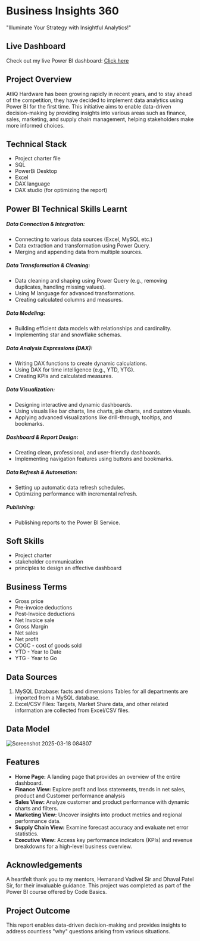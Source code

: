 # Business Insights 360

"Illuminate Your Strategy with Insightful Analytics!"

## Live Dashboard

Check out my live Power BI dashboard: [Click here](https://app.powerbi.com/groups/me/reports/9f6c3200-7be6-4e68-b115-7fefe4d2e5f4/67cbc3931457ae7ce1da?experience=power-bi)

## Project Overview

AtliQ Hardware has been growing rapidly in recent years, and to stay ahead of the competition, they have decided to implement data analytics using Power BI for the first time. This initiative aims to enable data-driven decision-making by providing insights into various areas such as finance, sales, marketing, and supply chain management, helping stakeholders make more informed choices.


## Technical Stack
* Project charter file 
* SQL 
* PowerBi Desktop 
* Excel 
* DAX language 
* DAX studio (for optimizing the report) 

## Power BI Technical Skills Learnt 

##### Data Connection & Integration:

* Connecting to various data sources (Excel, MySQL etc.) 
* Data extraction and transformation using Power Query. 
* Merging and appending data from multiple sources. 

##### Data Transformation & Cleaning:

* Data cleaning and shaping using Power Query (e.g., removing duplicates, handling missing values). 
* Using M language for advanced transformations. 
* Creating calculated columns and measures. 

##### Data Modeling:

* Building efficient data models with relationships and cardinality.
* Implementing star and snowflake schemas.

##### Data Analysis Expressions (DAX):
* Writing DAX functions to create dynamic calculations. 
* Using DAX for time intelligence (e.g., YTD, YTG).
* Creating KPIs and calculated measures.

##### Data Visualization:
* Designing interactive and dynamic dashboards.
* Using visuals like bar charts, line charts, pie charts, and custom visuals.
* Applying advanced visualizations like drill-through, tooltips, and bookmarks. 

##### Dashboard & Report Design:
* Creating clean, professional, and user-friendly dashboards.
* Implementing navigation features using buttons and bookmarks. 

##### Data Refresh & Automation:

* Setting up automatic data refresh schedules.
* Optimizing performance with incremental refresh.

##### Publishing:

* Publishing reports to the Power BI Service.

## Soft Skills

* Project charter
* stakeholder communication
* principles to design an effective dashboard

## Business Terms
* Gross price
* Pre-invoice deductions
* Post-Invoice deductions
* Net Invoice sale
* Gross Margin
* Net sales
* Net profit
* COGC - cost of goods sold
* YTD - Year to Date
* YTG - Year to Go

## Data Sources
1. MySQL Database: facts and dimensions  Tables for all departments are imported from a MySQL database.
2. Excel/CSV Files: Targets, Market Share data, and  other related information are collected from Excel/CSV files.

## Data Model



![Screenshot 2025-03-18 084807](https://github.com/user-attachments/assets/2af9f43b-39d5-46cf-ad21-8bca31df83d1)
## Features

* **Home Page:** A landing page that provides an overview of the entire dashboard.
* **Finance View:** Explore profit and loss statements, trends in net sales, product and Customer performance analysis
* **Sales View:** Analyze customer and product performance with dynamic charts and filters.
* **Marketing View:** Uncover insights into product metrics and regional performance data.
* **Supply Chain View:** Examine forecast accuracy and evaluate net error statistics.
* **Executive View:** Access key performance indicators (KPIs) and revenue breakdowns for a high-level business overview.

## Acknowledgements 
A heartfelt thank you to my mentors, Hemanand Vadivel Sir and Dhaval Patel Sir, for their invaluable guidance. This project was completed as part of the Power BI course offered by Code Basics.

## Project Outcome
This report enables data-driven decision-making and provides insights to address countless "why" questions arising from various situations.









